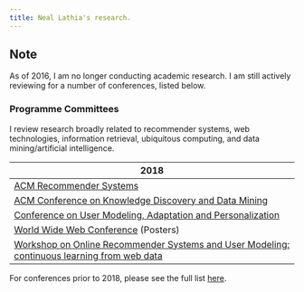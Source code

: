 ```yaml
---
title: Neal Lathia's research.
---
```


## Note

As of 2016, I am no longer conducting academic research. I am still actively reviewing for a number of conferences, listed below.

### Programme Committees

I review research broadly related to recommender systems, web technologies, information retrieval, ubiquitous computing, and data mining/artificial intelligence.

| 2018       | 
| ------------- |
| [ACM Recommender Systems](https://recsys.acm.org/recsys18/) | 
| [ACM Conference on Knowledge Discovery and Data Mining](http://www.kdd.org/kdd2018/)   | 
| [Conference on User Modeling, Adaptation and Personalization](http://www.um.org/umap2018/) |
| [World Wide Web Conference](https://www2018.thewebconf.org/) (Posters) |
| [Workshop on Online Recommender Systems and User Modeling: continuous learning from web data](http://webesitix.inesctec.pt/orsum2018/index.php) |

For conferences prior to 2018, please see the full list [here](reviewing.md).